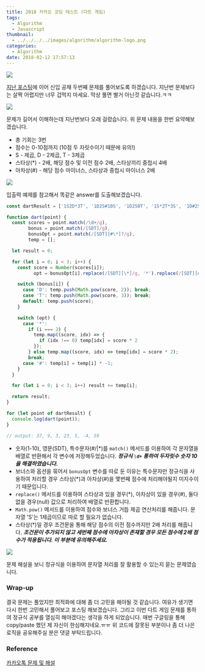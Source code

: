 ```yaml
---
title: 2018 카카오 코딩 테스트 (다트 게임)
tags:
  - Algorithm
  - Javascript
thumbnail:
  - ../../../../images/algorithm/algorithm-logo.png
categories:
  - Algorithm
date: 2018-02-12 17:57:13
---
```



![](../../../../images/algorithm/algorithm-logo.png)

[지난 포스팅](https://jason0853.github.io/2018/02/05/2018-kakao-blind-recruitment-round-1-1/)에 이어 신입 공채 두번째 문제를 풀어보도록 하겠습니다. 지난번 문제보다는 살짝 어렵지만 너무 겁먹지 마세요. 막상 풀면 별거 아닌것 같습니다.ㅋㅋ

![](../../../../images/algorithm/2018-kakao-blind-recruitment-round-1-2-01.png)

문제가 길어서 이해하는데 지난번보다 오래 걸렸습니다. 위 문제 내용을 한번 요약해보겠습니다.

* 총 기회는 3번
* 점수는 0-10점까지 (10점 두 자릿수이기 때문에 유의!)
* S - 제곱, D - 2제곱, T - 3제곱
* 스타상(*) - 2배, 해당 점수 및 이전 점수 2배, 스타상끼리 중첩시 4배
* 아차상(#) - 해당 점수 마이너스, 스타상과 중첩시 마이너스 2배

![](../../../../images/algorithm/2018-kakao-blind-recruitment-round-1-2-02.png)

입출력 예제를 참고해서 똑같은 answer를 도출해보겠습니다.

``` js
const dartResult = ['1S2D*3T', '1D2S#10S', '1D2S0T', '1S*2T*3S', '1D#2S*3S', '1T2D3D#', '1D2S3T*'];

function dart(point) {
  const scores = point.match(/\d+/g),
        bonus = point.match(/[SDT]/g),
        bonusOpt = point.match(/[SDT][#\*]?/g),
        temp = [];

  let result = 0;

  for (let i = 0; i < 3; i++) {
    const score = Number(scores[i]);
          opt = bonusOpt[i].replace(/[SDT][\*]/g, '*').replace(/[SDT][#]/g, '#').replace(/[SDT]/g, null);

    switch (bonus[i]) {
      case 'D': temp.push(Math.pow(score, 2)); break;
      case 'T': temp.push(Math.pow(score, 3)); break;
      default: temp.push(score);
    }

    switch (opt) {
      case '*':
        if (i === 2) {
          temp.map((score, idx) => {
            if (idx !== 0) temp[idx] = score * 2
          });
        } else temp.map((score, idx) => temp[idx] = score * 2);
        break;
      case '#': temp[i] = temp[i] * -1;
    }
  }

  for (let i = 0; i < 3; i++) result += temp[i];

  return result;
}

for (let point of dartResult) {
  console.log(dart(point));
}

// output: 37, 9, 3, 23, 5, -4, 59
```

* 숫자(1-10), 영문(SDT), 특수문자(#/|\*)를 <code>match()</code> 메서드를 이용하여 각 문자열을 배열로 반환해서 각 변수에 저장해두었습니다.
***정규식 <code>\d+</code> 통하여 두자릿수 숫자 10을 해결하였습니다.***
* 보너스와 옵션을 묶어서 <code>bonusOpt</code> 변수를 따로 둔 이유는 특수문자만 정규식을 사용하여 처리할 경우 스타상(\*)과 아차상(#)을 몇번째 점수에 처리해야될지 미지수이기 때문입니다.
* <code>replace()</code> 메서드를 이용하여 스타상과 있을 경우(\*), 아차상이 있을 경우(#), 둘다 없을 경우(null) 값으로 처리하여 배열로 반환합니다.
* <code>Math.pow()</code> 메서드를 이용하여 점수와 보너스 거듭 제곱 연산처리를 해줍니다. 문자열 'S'는 1제곱이므로 따로 할 필요가 없습니다.
* 스타상(\*)일 경우 조건문을 통해 해당 점수의 이전 점수까지만 2배 처리를 해줍니다.
***조건문이 추가되지 않고 세번째 점수에 아차상이 존재할 경우 모든 점수에 2배 점수가 적용됩니다. 이 부분에 유의해주세요.***

![](../../../../images/algorithm/2018-kakao-blind-recruitment-round-1-2-03.png)

문제 해설을 보니 정규식을 이용하여 문자열 처리를 잘 활용할 수 있는지 묻는 문제였습니다.

### Wrap-up

결국 문제는 풀었지만 최적화에 대해 좀 더 고민을 해야될 것 같습니다. 여유가 생기면 다시 한번 고민해서 풀어보고 포스팅 해보겠습니다. 그리고 이번 다트 게임 문제를 통하여 정규식 공부를 열심히 해야겠다는 생각을 하게 되었습니다. 매번 구글링을 통해 copy/paste 했던 제 자신이 한심해지네요.ㅠㅠ 위 코드에 잘못된 부분이나 좀 더 나은 로직을 공유해주실 분은 댓글 부탁드립니다.

### Reference

[카카오톡 문제 및 해설](http://tech.kakao.com/2017/09/27/kakao-blind-recruitment-round-1/)